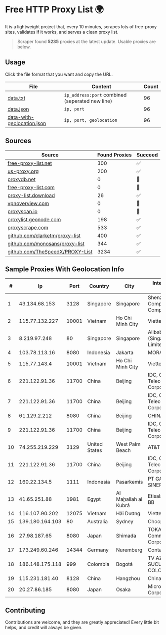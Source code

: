
# Free HTTP Proxy List 🌍

It is a lightweight project that, every 10 minutes, scrapes lots of free-proxy sites, validates if it works, and serves a clean proxy list.


> Scraper found **5235** proxies at the latest update. Usable proxies are below.

## Usage

Click the file format that you want and copy the URL.


|File|Content|Count|
|----|-------|-----|
|[data.txt](https://raw.githubusercontent.com/themiralay/Proxy-List-World/master/data.txt)|`ip_address:port` combined (seperated new line)|96|
|[data.json](https://raw.githubusercontent.com/themiralay/Proxy-List-World/master/data.json)|`ip, port`|96|
|[data-with-geolocation.json](https://raw.githubusercontent.com/themiralay/Proxy-List-World/master/data-with-geolocation.json)|`ip, port, geolocation`|96|

## Sources

|Source|Found Proxies|Succeed|
|------|-------------|-------|
|[free-proxy-list.net](https://free-proxy-list.net)|300|✅|
|[us-proxy.org](https://www.us-proxy.org)|200|✅|
|[proxydb.net](http://proxydb.net)|0|🚫|
|[free-proxy-list.com](https://free-proxy-list.com/?page=&port=&type%5B%5D=http&type%5B%5D=https&up_time=0&search=Search)|0|🚫|
|[proxy-list.download](https://www.proxy-list.download/HTTP)|26|✅|
|[vpnoverview.com](https://vpnoverview.com/privacy/anonymous-browsing/free-proxy-servers)|0|🚫|
|[proxyscan.io](https://www.proxyscan.io)|0|🚫|
|[proxylist.geonode.com](https://proxylist.geonode.com/api/proxy-list?limit=300&page=1&sort_by=lastChecked&sort_type=desc&protocols=http,https)|198|✅|
|[proxyscrape.com](https://api.proxyscrape.com/v2/?request=displayproxies&protocol=http&timeout=10000&country=all&ssl=all&anonymity=all)|533|✅|
|[github.com/clarketm/proxy-list](https://raw.githubusercontent.com/clarketm/proxy-list/master/proxy-list-raw.txt)|400|✅|
|[github.com/monosans/proxy-list](https://raw.githubusercontent.com/monosans/proxy-list/main/proxies/http.txt)|344|✅|
|[github.com/TheSpeedX/PROXY-List](https://raw.githubusercontent.com/TheSpeedX/PROXY-List/master/http.txt)|3234|✅|


## Sample Proxies With Geolocation Info

|#|Ip|Port|Country|City|Internet Service Provider|
|-|--|----|-------|----|-------------------------|
|1|43.134.68.153|3128|Singapore|Singapore|Shenzhen Tencent Computer Systems Company Limited|
|2|115.77.132.227|10001|Vietnam|Ho Chi Minh City|Viettel Group|
|3|8.219.97.248|80|Singapore|Singapore|Alibaba Cloud (Singapore) Private Limited|
|4|103.78.113.16|8080|Indonesia|Jakarta|MORATELINDO|
|5|115.77.143.4|10001|Vietnam|Ho Chi Minh City|Viettel Group|
|6|221.122.91.36|11700|China|Beijing|IDC, China Telecommunications Corporation|
|7|221.122.91.36|11700|China|Beijing|IDC, China Telecommunications Corporation|
|8|61.129.2.212|8080|China|Beijing|CHINANET|
|9|221.122.91.36|11700|China|Beijing|IDC, China Telecommunications Corporation|
|10|74.255.219.229|3129|United States|West Palm Beach|AT&T Corp.|
|11|221.122.91.36|11700|China|Beijing|IDC, China Telecommunications Corporation|
|12|160.22.134.5|1111|Indonesia|Pasarkemis|PT GALAXY SINERGI NETWORK|
|13|41.65.251.88|1981|Egypt|Al Maḩallah al Kubrá|Etisalat Misr Mobile BB|
|14|116.107.90.202|12075|Vietnam|Hải Dương|Viettel Corporation|
|15|139.180.164.103|80|Australia|Sydney|Choopa|
|16|27.98.187.65|8080|Japan|Shimada|TOKAI Communications Corporation|
|17|173.249.60.246|14344|Germany|Nuremberg|Contabo GmbH|
|18|186.148.175.118|999|Colombia|Bogotá|TV AZTECA SUCURSAL COLOMBIA|
|19|115.231.181.40|8128|China|Hangzhou|China Telecom|
|20|20.27.86.185|8080|Japan|Osaka|Microsoft Corporation|



## Contributing

Contributions are welcome, and they are greatly appreciated! Every
little bit helps, and credit will always be given.

